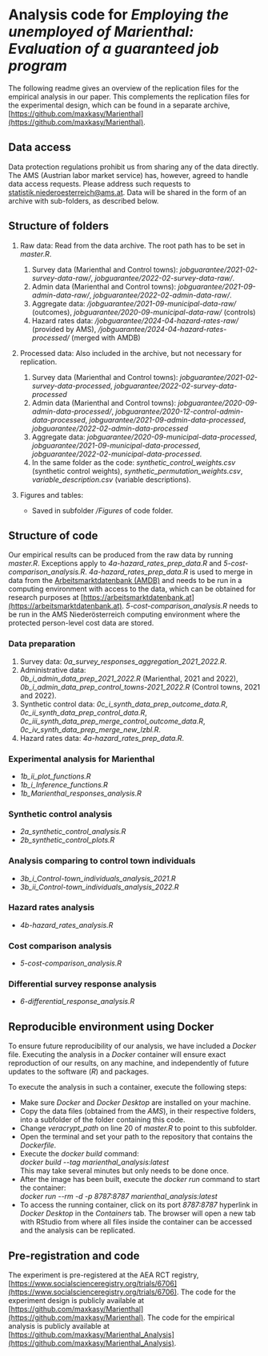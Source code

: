 # Analysis code for *Employing the unemployed of Marienthal: Evaluation of a guaranteed job program*

The following readme gives an overview of the replication files for the empirical analysis in our paper.
This complements the replication files for the experimental design, which can be found in a separate archive, [https://github.com/maxkasy/Marienthal](https://github.com/maxkasy/Marienthal).

## Data access

Data protection regulations prohibit us from sharing any of the data directly.
The AMS (Austrian labor market service) has, however, agreed to handle data access requests. 
Please address such requests to [statistik.niederoesterreich@ams.at](mailto:statistik.niederoesterreich@ams.at).
Data will be shared in the form of an archive with sub-folders, as described below.


## Structure of folders

1. Raw data: Read from the data archive. The root path has to be set in *master.R*.
    1. Survey data (Marienthal and Control towns): *jobguarantee/2021-02-survey-data-raw/*, *jobguarantee/2022-02-survey-data-raw/*.
    2. Admin data (Marienthal and Control towns): *jobguarantee/2021-09-admin-data-raw/*, *jobguarantee/2022-02-admin-data-raw/*.
    3. Aggregate data: */jobguarantee/2021-09-municipal-data-raw/* (outcomes), *jobguarantee/2020-09-municipal-data-raw/* (controls)
    4. Hazard rates data: */jobguarantee/2024-04-hazard-rates-raw/* (provided by AMS), */jobguarantee/2024-04-hazard-rates-processed/* (merged with AMDB)

2. Processed data: Also included in the archive, but not necessary for replication.  
    1. Survey data (Marienthal and Control towns): 
    *jobguarantee/2021-02-survey-data-processed*,
    *jobguarantee/2022-02-survey-data-processed*
    2. Admin data (Marienthal and Control towns): *jobguarantee/2020-09-admin-data-processed/*, *jobguarantee/2020-12-control-admin-data-processed*,
    *jobguarantee/2021-09-admin-data-processed*,
    *jobguarantee/2022-02-admin-data-processed*
    3. Aggregate data: 
    *jobguarantee/2020-09-municipal-data-processed*,
    *jobguarantee/2021-09-municipal-data-processed*,
    *jobguarantee/2022-02-municipal-data-processed*.
    4. In the same folder as the code: 
      *synthetic_control_weights.csv* (synthetic control weights), *synthetic_permutation_weights.csv*,
      *variable_description.csv* (variable descriptions).

3. Figures and tables:
    - Saved in subfolder */Figures* of code folder.

## Structure of code

Our empirical results can be produced from the raw data by running *master.R*.
Exceptions apply to *4a-hazard_rates_prep_data.R* and *5-cost-comparison_analysis.R*. *4a-hazard_rates_prep_data.R* is used to merge in data from the [Arbeitsmarktdatenbank (AMDB)](https://arbeitsmarktdatenbank.at/) and needs to be run in a computing environment with access to the data, which can be obtained for research purposes at [https://arbeitsmarktdatenbank.at](https://arbeitsmarktdatenbank.at). *5-cost-comparison_analysis.R* needs to be run in the AMS Niederösterreich computing environment where the protected person-level cost data are stored.

### Data preparation

1. Survey data: *0a_survey_responses_aggregation_2021_2022.R*.
1. Administrative data:  
    *0b_i_admin_data_prep_2021_2022.R* (Marienthal, 2021 and 2022),
    *0b_i_admin_data_prep_control_towns-2021_2022.R* (Control towns, 2021 and 2022).
1. Synthetic control data: 
    *0c_i_synth_data_prep_outcome_data.R*,
    *0c_ii_synth_data_prep_control_data.R*,
    *0c_iii_synth_data_prep_merge_control_outcome_data.R*,
    *0c_iv_synth_data_prep_merge_new_lzbl.R*.
1. Hazard rates data:
    *4a-hazard_rates_prep_data.R*.


### Experimental analysis for Marienthal

- *1b_ii_plot_functions.R*
- *1b_i_Inference_functions.R*
- *1b_Marienthal_responses_analysis.R*


### Synthetic control analysis

- *2a_synthetic_control_analysis.R*
- *2b_synthetic_control_plots.R*

### Analysis comparing to control town individuals

- *3b_i_Control-town_individuals_analysis_2021.R*
- *3b_ii_Control-town_individuals_analysis_2022.R*

### Hazard rates analysis

- *4b-hazard_rates_analysis.R*

### Cost comparison analysis

- *5-cost-comparison_analysis.R*

### Differential survey response analysis

- *6-differential_response_analysis.R*

## Reproducible environment using Docker

To ensure future reproducibility of our analysis, we have included a *Docker* file.
Executing the analysis in a *Docker* container will ensure exact reproduction of our results, on any machine, and independently of future updates to the software (*R*) and packages.

To execute the analysis in such a container, execute the following steps:
- Make sure *Docker* and *Docker Desktop* are installed on your machine.
- Copy the data files (obtained from the *AMS*), in their respective folders, into a subfolder of the folder containing this code.
- Change *veracrypt_path* on line 20 of *master.R* to point to this subfolder.
- Open the terminal and set your path to the repository that contains the *Dockerfile*.
- Execute the *docker build* command:  
*docker build --tag marienthal_analysis:latest*  
This may take several minutes but only needs to be done once.
-  After the image has been built, execute the *docker run* command to start the container:  
*docker run --rm -d -p 8787:8787 marienthal_analysis:latest* 
- To access the running container, click on its port *8787:8787* hyperlink in *Docker Desktop* in the *Containers* tab. The browser will open a new tab with RStudio from where all files inside the container can be accessed and the analysis can be replicated.


## Pre-registration and code

The experiment is pre-registered at the AEA RCT registry, [https://www.socialscienceregistry.org/trials/6706](https://www.socialscienceregistry.org/trials/6706).
The code for the experiment design is publicly available at [https://github.com/maxkasy/Marienthal](https://github.com/maxkasy/Marienthal).
The code for the empirical analysis is publicly available at [https://github.com/maxkasy/Marienthal_Analysis](https://github.com/maxkasy/Marienthal_Analysis).



